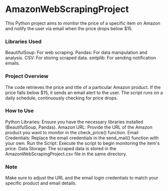 # AmazonWebScrapingProject

This Python project aims to monitor the price of a specific item on Amazon and notify the user via email when the price drops below $15.

### Libraries Used
BeautifulSoup: For web scraping.
Pandas: For data manipulation and analysis.
CSV: For storing scraped data.
smtplib: For sending notification emails.

### Project Overview
The code retrieves the price and title of a particular Amazon product. If the price falls below $15, it sends an email alert to the user. The script runs on a daily schedule, continuously checking for price drops.

### How to Use
Python Libraries: Ensure you have the necessary libraries installed (BeautifulSoup, Pandas).
Amazon URL: Provide the URL of the Amazon product you want to monitor in the check_price() function.
Email Credentials: Replace the email credentials in the send_mail() function with your own.
Run the Script: Execute the script to begin monitoring the item's price.
Data Storage: The scraped data is stored in the AmazonWebScrapingProject.csv file in the same directory.

### Note
Make sure to adjust the URL and the email login credentials to match your specific product and email details.

